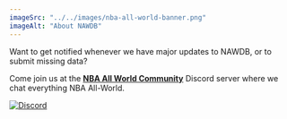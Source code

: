 ```yaml
---
imageSrc: "../../images/nba-all-world-banner.png"
imageAlt: "About NAWDB"
---
```


Want to get notified whenever we have major updates to NAWDB, or to submit missing data?

Come join us at the **[NBA All World Community](https://disboard.org/server/1032854323752869964)** Discord server where we chat everything NBA All-World.

[![Discord](https://img.shields.io/badge/Discord-%235865F2.svg?style=for-the-badge&logo=discord&logoColor=white)](https://disboard.org/server/1032854323752869964)
